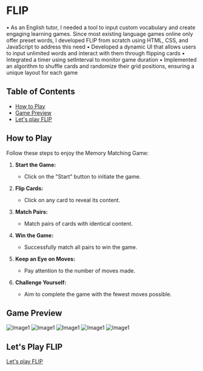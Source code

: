 # FLIP
•  As an English tutor, I needed a tool to input custom vocabulary and create engaging learning games. Since most existing language games online only offer preset words, I developed FLIP from scratch using HTML, CSS, and JavaScript to address this need
 • Developed a dynamic UI that allows users to input unlimited words and interact with them through flipping cards 
• Integrated a timer using setInterval to monitor game duration
• Implemented an algorithm to shuffle cards and randomize their grid positions, ensuring a unique layout for each game


## Table of Contents

- [How to Play](#how-to-play)
- [Game Preview](#cGame-Previewg)
- [Let's play FLIP](#Let's-Play-FLIP)

## How to Play

Follow these steps to enjoy the Memory Matching Game:

1. **Start the Game:**
   - Click on the "Start" button to initiate the game.

2. **Flip Cards:**
   - Click on any card to reveal its content.

3. **Match Pairs:**
   - Match pairs of cards with identical content.

4. **Win the Game:**
   - Successfully match all pairs to win the game.

5. **Keep an Eye on Moves:**
   - Pay attention to the number of moves made.

6. **Challenge Yourself:**
   - Aim to complete the game with the fewest moves possible.

## Game Preview
![Image1](./assets/flip1.png)
![Image1](./assets/flip2.png)
![Image1](./assets/flip3.png)
![Image1](./assets/flip4.png)
![Image1](./assets/flip5.png)

## Let's Play FLIP
[Let's play FLIP](https://loafcheck.github.io/FLIP/)
